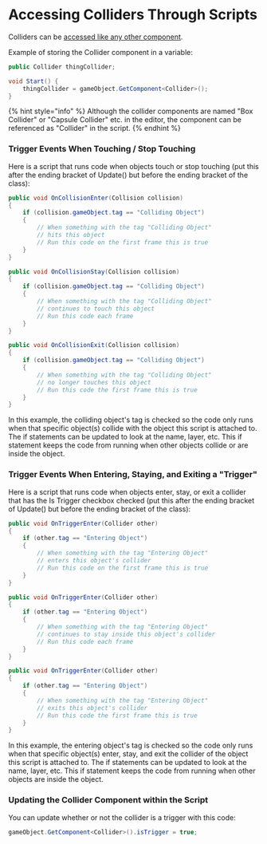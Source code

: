 # Accessing Colliders Through Scripts

Colliders can be [accessed like any other component](../../select/components/accessing-attributes.md).

Example of storing the Collider component in a variable:

```csharp
public Collider thingCollider;

void Start() {
    thingCollider = gameObject.GetComponent<Collider>();
}
```

{% hint style="info" %}
Although the collider components are named "Box Collider" or "Capsule Collider" etc. in the editor, the component can be referenced as "Collider" in the script.
{% endhint %}

### Trigger Events When Touching / Stop Touching

Here is a script that runs code when objects touch or stop touching \(put this after the ending bracket of Update\(\) but before the ending bracket of the class\):

```csharp
public void OnCollisionEnter(Collision collision)
{
    if (collision.gameObject.tag == "Colliding Object")
    {
        // When something with the tag "Colliding Object" 
        // hits this object
        // Run this code on the first frame this is true
    }
}

public void OnCollisionStay(Collision collision)
{
    if (collision.gameObject.tag == "Colliding Object")
    {
        // When something with the tag "Colliding Object" 
        // continues to touch this object
        // Run this code each frame
    }
}

public void OnCollisionExit(Collision collision)
{
    if (collision.gameObject.tag == "Colliding Object")
    {
        // When something with the tag "Colliding Object" 
        // no longer touches this object
        // Run this code the first frame this is true
    }
}
```

In this example, the colliding object's tag is checked so the code only runs when that specific object\(s\) collide with the object this script is attached to. The if statements can be updated to look at the name, layer, etc. This if statement keeps the code from running when other objects collide or are inside the object.

### Trigger Events When Entering, Staying, and Exiting a "Trigger"

Here is a script that runs code when objects enter, stay, or exit a collider that has the Is Trigger checkbox checked  \(put this after the ending bracket of Update\(\) but before the ending bracket of the class\):

```csharp
public void OnTriggerEnter(Collider other)
{
    if (other.tag == "Entering Object")
    {
        // When something with the tag "Entering Object" 
        // enters this object's collider
        // Run this code on the first frame this is true
    }
}

public void OnTriggerEnter(Collider other)
{
    if (other.tag == "Entering Object")
    {
        // When something with the tag "Entering Object" 
        // continues to stay inside this object's collider
        // Run this code each frame
    }
}

public void OnTriggerEnter(Collider other)
{
    if (other.tag == "Entering Object")
    {
        // When something with the tag "Entering Object" 
        // exits this object's collider
        // Run this code the first frame this is true
    }
}
```

In this example, the entering object's tag is checked so the code only runs when that specific object\(s\) enter, stay, and exit the collider of the object this script is attached to. The if statements can be updated to look at the name, layer, etc. This if statement keeps the code from running when other objects are inside the object.

### Updating the Collider Component within the Script

You can update whether or not the collider is a trigger with this code:

```csharp
gameObject.GetComponent<Collider>().isTrigger = true;
```


